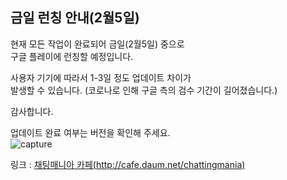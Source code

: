 ## 금일 런칭 안내(2월5일)

현재 모든 작업이 완료되어 금일(2월5일) 중으로  
구글 플레이에 런칭할 예정입니다.   

사용자 기기에 따라서 1-3일 정도 업데이트 차이가  
발생할 수 있습니다. 
(코로나로 인해 구글 측의 검수 기간이 길어졌습니다.)

감사합니다.  

업데이트 완료 여부는 버전을 확인해 주세요.  
![capture](https://t1.daumcdn.net/cafeattach/1PJh7/e9bc4dfa8565b1b07fdfe0e8b87defde80a15583)
   
링크 : [채팅매니아 카페(http://cafe.daum.net/chattingmania)](http://cafe.daum.net/chattingmania)
